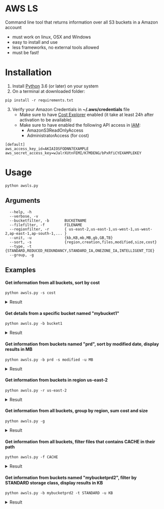 # AWS LS
Command line tool that returns information over all S3 buckets in a Amazon account

* must work on linux, OSX and Windows
* easy to install and use
* less frameworks, no external tools allowed
* must be fast!

# Installation

1. Install [Python](https://www.python.org/downloads/) 3.6 (or later) on your system
2. On a terminal at downloaded folder:
```
pip install -r requirements.txt
```
3. Verify your Amazon Credentials in **~/.aws/credentials** file
    * Make sure to have [Cost Explorer](https://console.aws.amazon.com/cost-reports/home) enabled (it take at least 24h after activation to be available)
    * Make sure to have enabled the following API access in [IAM](https://console.aws.amazon.com/iam/home):
      - AmazonS3ReadOnlyAccess
      - AdministratorAccess (for cost)   
```
[default]
aws_access_key_id=AKIAIOSFODNN7EXAMPLE
aws_secret_access_key=wJalrXUtnFEMI/K7MDENG/bPxRfiCYEXAMPLEKEY
```

# Usage
```
python awsls.py 
```
## Arguments
```
  --help, -h
  --verbose, -v
  --bucketfilter, -b       BUCKETNAME
  --filefilter, -f         FILENAME
  --regionfilter, -r       { us-east-2,us-east-1,us-west-1,us-west-2,ap-east-1,ap-south-1,... }
  --unit, -u               {kb,KB,mb,MB,gb,GB,TB}
  --sort, -s               {region,creation,files,modified,size,cost}
  --type, -t               {STANDARD,REDUCED_REDUNDANCY,STANDARD_IA,ONEZONE_IA,INTELLIGENT_TIE}
  --group, -g
```
## Examples
#### Get information from all buckets, sort by cost
```
python awsls.py -s cost
```
<details>
  <summary>Result</summary>  
  
```
                   Region       Creation Date  Files             Size  % Size       Last modified      Cost
mybucketprd002  us-east-2 2019-09-13 12:05:44    373  721070816 bytes  86.03% 2019-09-14 15:01:38  1.193732
mybucketprd003  sa-east-1 2019-09-13 12:06:21      3  113500480 bytes  13.54% 2019-09-14 19:49:03  0.187900
mybucketprd001  us-east-2 2019-09-13 12:05:21      8    3552303 bytes   0.42% 2019-09-15 21:07:33  0.005881
bucket1         us-east-2 2019-09-15 19:26:16      1          0 bytes   0.00% 2019-09-15 19:27:18  0.000000
```
</details>

#### Get details from a specific bucket named "mybucket1"
```
python awsls.py -b bucket1
```
<details>
  <summary>Result</summary>  
  
```
            Region       Creation Date  Files     Size % Size       Last modified  Cost
bucket1  us-east-2 2019-09-15 19:26:16      1  0 bytes  0.00% 2019-09-15 19:27:18     0
```
</details>

#### Get information from buckets named "prd", sort by modified date, display results in MB
```
python awsls.py -b prd -s modified -u MB
```
<details>
  <summary>Result</summary>  
  
```
                   Region       Creation Date  Files    Size  % Size       Last modified      Cost
mybucketprd001  us-east-2 2019-09-13 12:05:21      8    3 MB   0.42% 2019-09-15 21:07:33  0.005881
mybucketprd003  sa-east-1 2019-09-13 12:06:21      3  108 MB  13.54% 2019-09-14 19:49:03  0.187900
mybucketprd002  us-east-2 2019-09-13 12:05:44    373  688 MB  86.03% 2019-09-14 15:01:38  1.193732
```
</details>

#### Get information from buckets in region us-east-2
```
python awsls.py -r us-east-2
```
<details>
  <summary>Result</summary>  
  
```
                   Region       Creation Date  Files             Size  % Size       Last modified      Cost
bucket1         us-east-2 2019-09-15 19:26:16      1          0 bytes   0.00% 2019-09-15 19:27:18  0.000000
mybucketprd001  us-east-2 2019-09-13 12:05:21      8    3552303 bytes   0.49% 2019-09-15 21:07:33  0.006802
mybucketprd002  us-east-2 2019-09-13 12:05:44    373  721070816 bytes  99.51% 2019-09-14 15:01:38  1.380711
```
</details>

#### Get information from all buckets, group by region, sum cost and size
```
python awsls.py -g
```
<details>
  <summary>Result</summary>  
  
```
           Files      Cost
Region
sa-east-1      3  0.187900
us-east-2    382  1.199613
```
</details>

#### Get information from all buckets, filter files that contains CACHE in their path
```
python awsls.py -f CACHE
```
<details>
  <summary>Result</summary>  
  
```
                   Region       Creation Date  Files           Size   % Size        Last modified      Cost
bucket1         us-east-2 2019-09-15 19:26:16      1        0 bytes    0.00%  2019-09-15 19:27:18  0.000000
mybucketprd001  us-east-2 2019-09-13 12:05:21      6  1974110 bytes  100.00%  2019-09-15 21:07:33  1.387513
mybucketprd002  us-east-2 2019-09-13 12:05:44      0        0 bytes    0.00%                    -  0.000000
mybucketprd003  sa-east-1 2019-09-13 12:06:21      0        0 bytes    0.00%                    -  0.000000
```
</details>

#### Get information from buckets named "mybucketprd2", filter by STANDARD storage class, display results in KB
```
python awsls.py -b mybucketprd2 -t STANDARD -u KB
```
<details>
  <summary>Result</summary>  
  
```
                   Region       Creation Date  Files        Size   % Size       Last modified      Cost
mybucketprd002  us-east-2 2019-09-13 12:05:44    373  704,171 KB  100.00% 2019-09-14 15:01:38  1.387513
```
</details>
